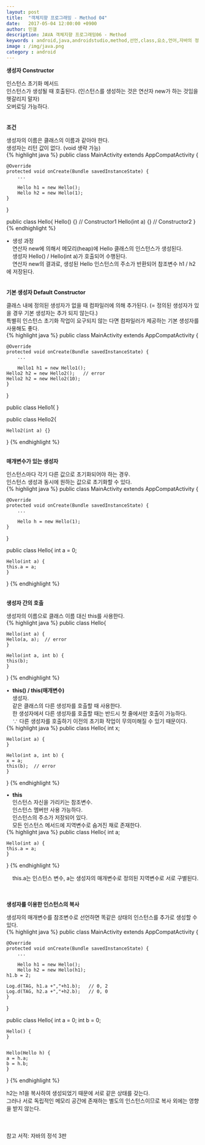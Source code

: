 ```yaml
---
layout: post
title:  "객체지향 프로그래밍 - Method 04"
date:   2017-05-04 12:00:00 +0900
author: 민갤
description: JAVA 객체지향 프로그래밍06 - Method
keywords : android,java,androidstudio,method,선언,class,요소,언어,자바의 정석,프로그래밍,메모리,JVM,memory,Method,생성자,this,this()
image : /img/java.png
category : android
---
```


<div><strong class="h2">생성자 Constructor</strong></div><p></p>

<div>인스턴스 초기화 메서드</div>
<div>인스턴스가 생성될 때 호출된다. <span class="red">(인스턴스를 생성하는 것은 연산자 new가 하는 것임을 헷갈리지 말자)</span></div>
<div>오버로딩 가능하다.</div>
<br>
<br>

<div><strong>조건</strong></div><p></p>
<div>생성자의 이름은 클래스의 이름과 같아야 한다.</div>
<div>생성자는 리턴 값이 없다. (void 생략 가능)</div>
{% highlight java %}
public class MainActivity extends AppCompatActivity {

    @Override
    protected void onCreate(Bundle savedInstanceState) {
        ...

        Hello h1 = new Hello();
        Hello h2 = new Hello(1);
    }
}

public class Hello{
    Hello() {}		// Constructor1
    Hello(int a) {}     // Constructor2
}
{% endhighlight %}<p></p>

<div>&#149;&nbsp; 생성 과정</div>
<div>&nbsp; &nbsp; 연산자 new에 의해서 메모리(heap)에 Hello 클래스의 인스턴스가 생성된다.</div>
<div>&nbsp; &nbsp; 생성자 Hello() / Hello(int a)가 호출되어 수행된다.</div>
<div>&nbsp; &nbsp; 연산자 new의 결과로, 생성된 Hello 인스턴스의 주소가 반환되어 참조변수 h1 / h2에 저장된다.</div>
<br>
<br>

<div><strong>기본 생성자 Default Constructor</strong></div><p></p>
<div>클래스 내에 정의된 생성자가 없을 때 컴파일러에 의해 추가된다. (= 정의된 생성자가 있을 경우 기본 생성자는 추가 되지 않는다.)</div>
<div>특별히 인스턴스 초기화 작업이 요구되지 않는 다면 컴파일러가 제공하는 기본 생성자를 사용해도 좋다.</div>
{% highlight java %}
public class MainActivity extends AppCompatActivity {

    @Override
    protected void onCreate(Bundle savedInstanceState) {
        ...

        Hello1 h1 = new Hello1();
	Hello2 h2 = new Hello2();	// error
	Hello2 h2 = new Hello2(10);
    }
}

public class Hello1{
}

public class Hello2{

    Hello2(int a) {}
}
{% endhighlight %}
<br>
<br>

<div><strong>매개변수가 있는 생성자</strong></div><p></p>
<div>인스턴스마다 각기 다른 값으로 초기화되어야 하는 경우.</div>
<div>인스턴스 생성과 동시에 원하는 값으로 초기화할 수 있다.</div>
{% highlight java %}
public class MainActivity extends AppCompatActivity {

    @Override
    protected void onCreate(Bundle savedInstanceState) {
        ...

        Hello h = new Hello(1);
    }
}

public class Hello{
    int a = 0;

    Hello(int a) { 
	this.a = a;
    }
}
{% endhighlight %}
<br>
<br>

<div><strong>생성자 간의 호출</strong></div><p></p>

<div>생성자의 이름으로 클래스 이름 대신 this를 사용한다.</div>
{% highlight java %}
public class Hello{

    Hello(int a) { 
	Hello(a, a);  // error
    }

    Hello(int a, int b) { 
	this(b);
    }
}
{% endhighlight %}<br>

<div>&#149;&nbsp; <strong>this() / this(매개변수)</strong></div>
<div>&nbsp; &nbsp; 생성자.</div>
<div>&nbsp; &nbsp; 같은 클래스의 다른 생성자를 호출할 때 사용한다.</div>
<div>&nbsp; &nbsp; 한 생성자에서 다른 생성자를 호출할 때는 반드시 첫 줄에서만 호출이 가능하다.</div>
<div>&nbsp; &nbsp; ∵ 다른 생성자를 호출하기 이전의 초기화 작업이 무의미해질 수 있기 때문이다.</div>
{% highlight java %}
public class Hello{
    int x;

    Hello(int a) { 
    }

    Hello(int a, int b) { 
	x = a;
	this(b);  // error
    }
}
{% endhighlight %}<br>

<div>&#149;&nbsp; <strong>this</strong></div>
<div>&nbsp; &nbsp; 인스턴스 자신을 가리키는 참조변수.</div>
<div>&nbsp; &nbsp; 인스턴스 멤버만 사용 가능하다.</div>
<div>&nbsp; &nbsp; 인스턴스의 주소가 저장되어 있다.</div>
<div>&nbsp; &nbsp; 모든 인스턴스 메서드에 지역변수로 숨겨진 채로 존재한다.</div>
{% highlight java %}
public class Hello{
    int a;

    Hello(int a) { 
	this.a = a;
    }
}
{% endhighlight %}<p></p>	 
<div>&nbsp; &nbsp; this.a는 인스턴스 변수, a는 생성자의 매개변수로 정의된 지역변수로 서로 구별된다.</div><p></p>
<br>
<br>

<div><strong>생성자를 이용한 인스턴스의 복사</strong></div><p></p>
<div>생성자의 매개변수를 참조변수로 선언하면 똑같은 상태의 인스턴스를 추가로 생성할 수 있다.</div>
{% highlight java %}
public class MainActivity extends AppCompatActivity {

    @Override
    protected void onCreate(Bundle savedInstanceState) {
        ...

        Hello h1 = new Hello();
        Hello h2 = new Hello(h1);    
	h1.b = 2;

	Log.d(TAG, h1.a +","+h1.b);   // 0, 2
	Log.d(TAG, h2.a +","+h2.b);   // 0, 0
    }
}

public class Hello{
    int a = 0;
    int b = 0;

    Hello() { 
    }

    
    Hello(Hello h) { 
	a = h.a;
	b = h.b;
    }
}
{% endhighlight %}<p></p>
<div>h2는 h1을 복사하여 생성되었기 때문에 서로 같은 상태를 갖는다.</div>
<div>그러나 서로 독립적인 메모리 공간에 존재하는 별도의 인스턴스이므로 복사 외에는 영향을 받지 않는다.</div>
<br>
<br>
<br>
참고 서적: 자바의 정석 3판
